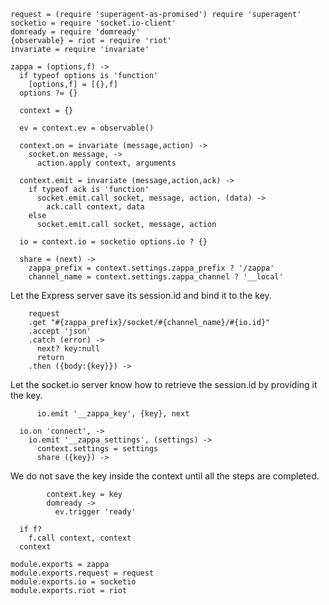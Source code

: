     request = (require 'superagent-as-promised') require 'superagent'
    socketio = require 'socket.io-client'
    domready = require 'domready'
    {observable} = riot = require 'riot'
    invariate = require 'invariate'

    zappa = (options,f) ->
      if typeof options is 'function'
        [options,f] = [{},f]
      options ?= {}

      context = {}

      ev = context.ev = observable()

      context.on = invariate (message,action) ->
        socket.on message, ->
          action.apply context, arguments

      context.emit = invariate (message,action,ack) ->
        if typeof ack is 'function'
          socket.emit.call socket, message, action, (data) ->
            ack.call context, data
        else
          socket.emit.call socket, message, action

      io = context.io = socketio options.io ? {}

      share = (next) ->
        zappa_prefix = context.settings.zappa_prefix ? '/zappa'
        channel_name = context.settings.zappa_channel ? '__local'

Let the Express server save its session.id and bind it to the key.

        request
        .get "#{zappa_prefix}/socket/#{channel_name}/#{io.id}"
        .accept 'json'
        .catch (error) ->
          next? key:null
          return
        .then ({body:{key}}) ->

Let the socket.io server know how to retrieve the session.id by providing it the key.

          io.emit '__zappa_key', {key}, next

      io.on 'connect', ->
        io.emit '__zappa_settings', (settings) ->
          context.settings = settings
          share ({key}) ->

We do not save the key inside the context until all the steps are completed.

            context.key = key
            domready ->
              ev.trigger 'ready'

      if f?
        f.call context, context
      context

    module.exports = zappa
    module.exports.request = request
    module.exports.io = socketio
    module.exports.riot = riot
